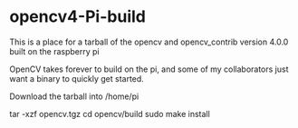 # opencv4-Pi-build
This is a place for a tarball of the opencv and opencv_contrib version 4.0.0 built on the raspberry pi

OpenCV takes forever to build on the pi, and some of my collaborators just want a binary to quickly get started.

Download the tarball into /home/pi

tar -xzf opencv.tgz
cd opencv/build
sudo make install

